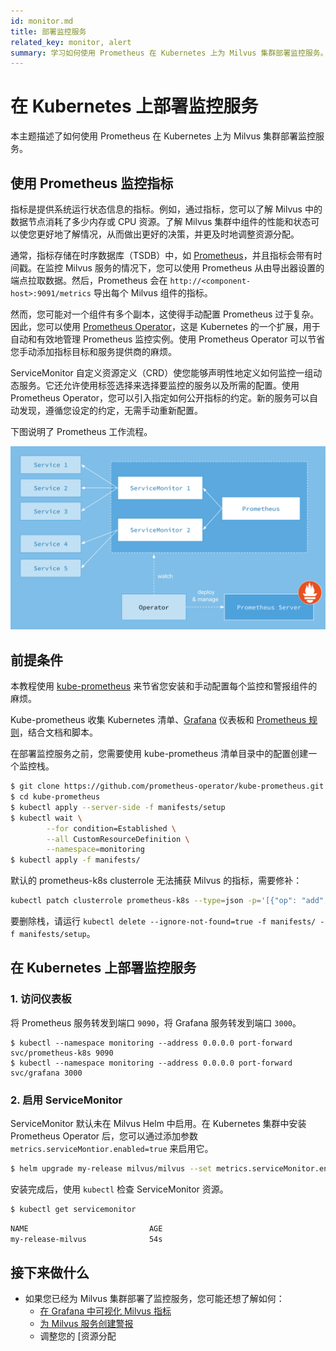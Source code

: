 ```yaml
---
id: monitor.md
title: 部署监控服务
related_key: monitor, alert
summary: 学习如何使用 Prometheus 在 Kubernetes 上为 Milvus 集群部署监控服务。
---
```


# 在 Kubernetes 上部署监控服务

本主题描述了如何使用 Prometheus 在 Kubernetes 上为 Milvus 集群部署监控服务。

## 使用 Prometheus 监控指标

指标是提供系统运行状态信息的指标。例如，通过指标，您可以了解 Milvus 中的数据节点消耗了多少内存或 CPU 资源。了解 Milvus 集群中组件的性能和状态可以使您更好地了解情况，从而做出更好的决策，并更及时地调整资源分配。

通常，指标存储在时序数据库（TSDB）中，如 [Prometheus](https://prometheus.io/)，并且指标会带有时间戳。在监控 Milvus 服务的情况下，您可以使用 Prometheus 从由导出器设置的端点拉取数据。然后，Prometheus 会在 `http://<component-host>:9091/metrics` 导出每个 Milvus 组件的指标。

然而，您可能对一个组件有多个副本，这使得手动配置 Prometheus 过于复杂。因此，您可以使用 [Prometheus Operator](https://github.com/prometheus-operator/prometheus-operator)，这是 Kubernetes 的一个扩展，用于自动和有效地管理 Prometheus 监控实例。使用 Prometheus Operator 可以节省您手动添加指标目标和服务提供商的麻烦。

ServiceMonitor 自定义资源定义（CRD）使您能够声明性地定义如何监控一组动态服务。它还允许使用标签选择来选择要监控的服务以及所需的配置。使用 Prometheus Operator，您可以引入指定如何公开指标的约定。新的服务可以自动发现，遵循您设定的约定，无需手动重新配置。

下图说明了 Prometheus 工作流程。

![Prometheus_architecture](/public/assets/prometheus_architecture.png "Prometheus 架构。")

## 前提条件

本教程使用 [kube-prometheus](https://github.com/prometheus-operator/kube-prometheus) 来节省您安装和手动配置每个监控和警报组件的麻烦。

Kube-prometheus 收集 Kubernetes 清单、[Grafana](http://grafana.com/) 仪表板和 [Prometheus 规则](https://prometheus.io/docs/prometheus/latest/configuration/recording_rules/)，结合文档和脚本。

在部署监控服务之前，您需要使用 kube-prometheus 清单目录中的配置创建一个监控栈。

```bash
$ git clone https://github.com/prometheus-operator/kube-prometheus.git
$ cd kube-prometheus
$ kubectl apply --server-side -f manifests/setup
$ kubectl wait \
        --for condition=Established \
        --all CustomResourceDefinition \
        --namespace=monitoring
$ kubectl apply -f manifests/
```

<div class="alert note">
默认的 prometheus-k8s clusterrole 无法捕获 Milvus 的指标，需要修补：
</div>

```bash
kubectl patch clusterrole prometheus-k8s --type=json -p='[{"op": "add", "path": "/rules/-", "value": {"apiGroups": [""], "resources": ["pods", "services", "endpoints"], "verbs": ["get", "watch", "list"]}}]'
```

要删除栈，请运行 `kubectl delete --ignore-not-found=true -f manifests/ -f manifests/setup`。

## 在 Kubernetes 上部署监控服务

### 1. 访问仪表板

将 Prometheus 服务转发到端口 `9090`，将 Grafana 服务转发到端口 `3000`。

```
$ kubectl --namespace monitoring --address 0.0.0.0 port-forward svc/prometheus-k8s 9090
$ kubectl --namespace monitoring --address 0.0.0.0 port-forward svc/grafana 3000
```

### 2. 启用 ServiceMonitor

ServiceMonitor 默认未在 Milvus Helm 中启用。在 Kubernetes 集群中安装 Prometheus Operator 后，您可以通过添加参数 `metrics.serviceMontior.enabled=true` 来启用它。

```bash
$ helm upgrade my-release milvus/milvus --set metrics.serviceMonitor.enabled=true --reuse-values
```

安装完成后，使用 `kubectl` 检查 ServiceMonitor 资源。

```bash
$ kubectl get servicemonitor
```

```bash
NAME                           AGE
my-release-milvus              54s
```

## 接下来做什么

- 如果您已经为 Milvus 集群部署了监控服务，您可能还想了解如何：
  - [在 Grafana 中可视化 Milvus 指标](visualize.md)
  - [为 Milvus 服务创建警报](alert.md)
  - 调整您的 [资源分配
